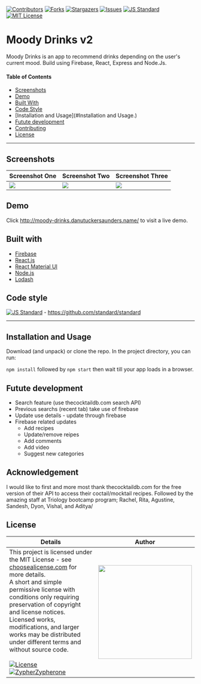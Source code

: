 [contributors-shield]: https://img.shields.io/github/contributors/Zypherone/moody-drinks-2.0.svg?style=flat-square
[contributors-url]: https://github.com/Zypherone/moody-drinks-2.0/graphs/contributors
[forks-shield]: https://img.shields.io/github/forks/Zypherone/moody-drinks-2.0.svg?style=flat-square
[forks-url]: https://github.com/Zypherone/moody-drinks-2.0/network/members
[stars-shield]: https://img.shields.io/github/stars/Zypherone/moody-drinks-2.0.svg?style=flat-square
[stars-url]: https://github.com/Zypherone/moody-drinks-2.0/stargazers
[issues-shield]: https://img.shields.io/github/issues/Zypherone/moody-drinks-2.0.svg?style=flat-square
[issues-url]: https://github.com/Zypherone/moody-drinks-2.0/issues
[build-style-shield]: https://img.shields.io/badge/code%20style-standard-brightgreen.svg?style=flat
[build-style-url]: https://github.com/feross/standard
[license-shield]: https://img.shields.io/github/license/Zypherone/moody-drinks-2.0.svg?style=flat-square
[license-url]: http://choosealicense.com/licenses/mit/

[![Contributors][contributors-shield]][contributors-url] [![Forks][forks-shield]][forks-url] [![Stargazers][stars-shield]][stars-url] [![Issues][issues-shield]][issues-url] [![JS Standard][build-style-shield]][build-style-url] [![MIT License][license-shield]][license-url]

# Moody Drinks v2
Moody Drinks is an app to recommend drinks depending on the user's current mood. Build using Firebase, React, Express and Node.Js.

#### Table of Contents
- [Screenshots](#Screenshots)
- [Demo](#Demo)
- [Built With](#Built_With)
- [Code Style](#Code_Style)
- [Installation and Usage](#Installation and Usage.)
- [Futute development](#Futute_development)
- [Contributing](#Contributing)
- [License](#License)

---

## Screenshots
|Screenshot One|Screenshot Two|Screenshot Three|
|----|----|----|
|<img src="screenshots/screenshot1.jpg">|<img src="screenshots/screenshot2.jpg">|<img src="screenshots/screenshot3.jpg">|

## Demo

Click http://moody-drinks.danutuckersaunders.name/ to visit a live demo.

## Built with
- [Firebase](http://firebase.google.com/)
- [React.js](https://reactjs.org/)
- [React Material UI](https://material-ui.com/)
- [Node.js](https://nodejs.org/en/)
- [Lodash](https://lodash.com/)

## Code style
[![JS Standard][build-style-shield]][build-style-url] - https://github.com/standard/standard

---

## Installation and Usage

Download (and unpack) or clone the repo. In the project directory, you can run:

`npm install` followed by `npm start` then wait till your app loads in a browser.

## Futute development
- Search feature (use thecocktaildb.com search API)
- Previous searchs (recent tab) take use of firebase
- Update use details - update through firebase
- Firebase related updates
  - Add recipes 
  - Update/remove reipes
  - Add comments
  - Add video
  - Suggest new categories

## Acknowledgement
I would like to first and more most thank thecocktaildb.com for the free version of their API to access their coctail/mocktail recipes.
Followed by the amazing staff at Triology bootcamp program; Rachel, Rita, Agustine, Sandesh, Dyon, Vishal, and Aditya/

## License
| Details | Author |
|---|---|
|This project is licensed under the MIT License - see [choosealicense.com](http://choosealicense.com/licenses/mit/) for more details.<br />A short and simple permissive license with conditions only requiring preservation of copyright and license notices. Licensed works, modifications, and larger works may be distributed under different terms and without source code.<br /><br />[![License](https://img.shields.io/badge/License-MIT-blue.svg)](http://choosealicense.com/licenses/mit/) [![ZypherZypherone](https://img.shields.io/badge/2020_%C2%A9-zypherone-blue)](zypherone@github.com)| <img src="https://avatars1.githubusercontent.com/u/360494?v=" width="250"> |
